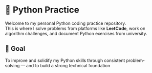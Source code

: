# 🐍 Python Practice

Welcome to my personal Python coding practice repository.  
This is where I solve problems from platforms like **LeetCode**, work on algorithm challenges, and document Python exercises from university.

 

## 🎯 Goal

To improve and solidify my Python skills through consistent problem-solving —  and to build a strong technical foundation
